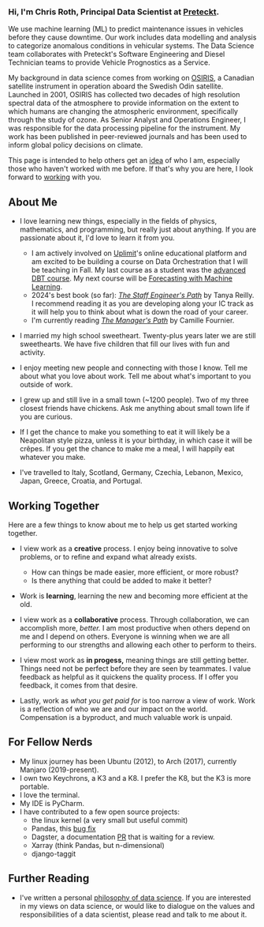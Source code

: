 ### Hi, I'm Chris Roth, Principal Data Scientist at [Preteckt](https://www.preteckt.com).

We use machine learning (ML) to predict maintenance issues in vehicles before they cause downtime. Our work includes data modelling and analysis to categorize anomalous conditions in vehicular systems. The Data Science team collaborates with Preteckt's Software Engineering and Diesel Technician teams to provide Vehicle Prognostics as a Service.

My background in data science comes from working on [OSIRIS](https://research-groups.usask.ca/osiris), a Canadian satellite instrument in operation aboard the Swedish Odin satellite. Launched in 2001, OSIRIS has collected two decades of high resolution spectral data of the atmosphere to provide information on the extent to which humans are changing the atmospheric environment, specifically through the study of ozone. As Senior Analyst and Operations Engineer, I was responsible for the data processing pipeline for the instrument. My work has been published in peer-reviewed journals and has been used to inform global policy decisions on climate.

This page is intended to help others get an [idea](#about-me) of who I am, especially those who haven't worked with me before. If that's why you are here, I look forward to [working](#working-together) with you.

## About Me

* I love learning new things, especially in the fields of physics, mathematics, and programming, but really just about anything.
If you are passionate about it, I'd love to learn it from you.
  * I am actively involved on [Uplimit](https://uplimit.com/)'s online educational platform and am excited to be building a course on Data Orchestration that I will be teaching in Fall. My last course as a student was the [advanced DBT course](https://uplimit.com/course/advanced-dbt/v2). My next course will be [Forecasting with Machine Learning](https://uplimit.com/course/forecasting-with-machine-learning/v2/dashboard).
  * 2024's best book (so far): [*The Staff Engineer's Path*](https://www.oreilly.com/library/view/the-staff-engineers/9781098118723/) by Tanya Reilly. I recommend reading it as you are developing along your IC track as it will help you to think about what is down the road of your career.
  * I'm currently reading [*The Manager's Path*](https://www.oreilly.com/library/view/the-managers-path/9781491973882/) by Camille Fournier.
  
* I married my high school sweetheart. Twenty-plus years later we are still sweethearts. We have five children that fill our lives with fun and activity.

* I enjoy meeting new people and connecting with those I know. Tell me about what you love about work. Tell me about what's important to you outside of work.

* I grew up and still live in a small town (~1200 people). Two of my three closest friends have chickens. Ask me anything about small town life if you are curious.

* If I get the chance to make you something to eat it will likely be a Neapolitan style pizza, unless it is your birthday, in which case it will be crêpes. If you get the chance to make me a meal, I will happily eat whatever you make.

* I've travelled to Italy, Scotland, Germany, Czechia, Lebanon, Mexico, Japan, Greece, Croatia, and Portugal.

## Working Together

Here are a few things to know about me to help us get started working together.

* I view work as a **creative** process. I enjoy being innovative to solve problems, or to refine and expand what already exists.
  * How can things be made easier, more efficient, or more robust?
  * Is there anything that could be added to make it better?

* Work is **learning**, learning the new and becoming more efficient at the old.

* I view work as a **collaborative** process. Through collaboration, we can accomplish more, *better.*
I am most productive when others depend on me and I depend on others. Everyone is winning when we are all performing to our strengths and allowing each other to perform to theirs.

* I view most work as **in progess,** meaning things are still getting better. Things need not be perfect before they are seen by teammates. I value feedback as helpful as it quickens the quality process. If I offer you feedback, it comes from that desire.

* Lastly, work as _what you get paid for_ is too narrow a view of work. Work is a reflection of who we are and our impact on the world. Compensation is a byproduct, and much valuable work is unpaid.

## For Fellow Nerds

* My linux journey has been Ubuntu (2012), to Arch (2017), currently Manjaro (2019-present).
* I own two Keychrons, a K3 and a K8. I prefer the K8, but the K3 is more portable.
* I love the terminal.
* My IDE is PyCharm.
* I have contributed to a few open source projects:
  * the linux kernel (a very small but useful commit)
  * Pandas, this [bug fix](https://github.com/pandas-dev/pandas/pull/50876)
  * Dagster, a documentation [PR](https://github.com/dagster-io/dagster/pull/20815) that is waiting for a review.
  * Xarray (think Pandas, but n-dimensional)
  * django-taggit

## Further Reading

* I've written a personal [philosophy of data science](https://github.com/czroth/philosophy-of-data-science). If you are interested in my views on data science, or would like to dialogue on the values and responsibilities of a data scientist, please read and talk to me about it.
